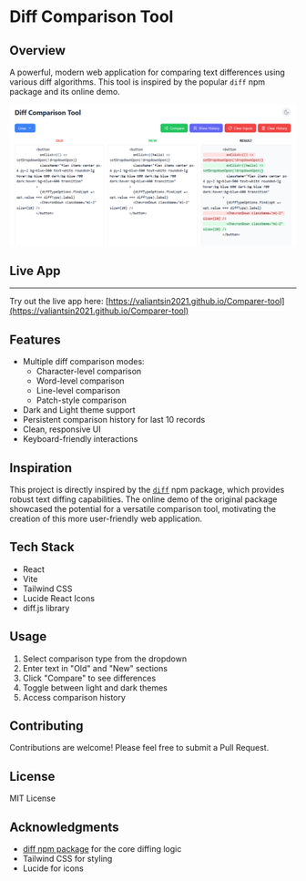 # Diff Comparison Tool

## Overview

A powerful, modern web application for comparing text differences using various diff algorithms. This tool is inspired by the popular `diff` npm package and its online demo.

![Demo Screenshot](image.png)

## Live App
------------

Try out the live app here: [https://valiantsin2021.github.io/Comparer-tool](https://valiantsin2021.github.io/Comparer-tool)

## Features

- Multiple diff comparison modes:
  - Character-level comparison
  - Word-level comparison
  - Line-level comparison
  - Patch-style comparison
- Dark and Light theme support
- Persistent comparison history for last 10 records
- Clean, responsive UI
- Keyboard-friendly interactions

## Inspiration

This project is directly inspired by the [`diff`](https://www.npmjs.com/package/diff) npm package, which provides robust text diffing capabilities. The online demo of the original package showcased the potential for a versatile comparison tool, motivating the creation of this more user-friendly web application.

## Tech Stack

- React
- Vite
- Tailwind CSS
- Lucide React Icons
- diff.js library


## Usage

1. Select comparison type from the dropdown
2. Enter text in "Old" and "New" sections
3. Click "Compare" to see differences
4. Toggle between light and dark themes
5. Access comparison history

## Contributing

Contributions are welcome! Please feel free to submit a Pull Request.

## License

MIT License

## Acknowledgments

- [diff npm package](https://www.npmjs.com/package/diff) for the core diffing logic
- Tailwind CSS for styling
- Lucide for icons
